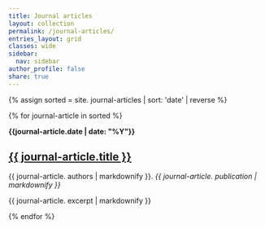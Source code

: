 ```yaml
---
title: Journal articles
layout: collection
permalink: /journal-articles/
entries_layout: grid
classes: wide
sidebar:
  nav: sidebar
author_profile: false
share: true
---
```


{% assign sorted = site. journal-articles | sort: 'date' | reverse  %}

{% for journal-article in sorted %}
   <p><b>{{journal-article.date | date: "%Y"}}</b></p> 
  <h2>
    <a href="{{ journal-article.url }}">
      {{ journal-article.title }}
    </a>
  </h2>
  <p>{{ journal-article. authors | markdownify }}. <i>{{ journal-article. publication | markdownify }}</i><p/>
  <p>{{ journal-article. excerpt | markdownify }}</p>
{% endfor %}
